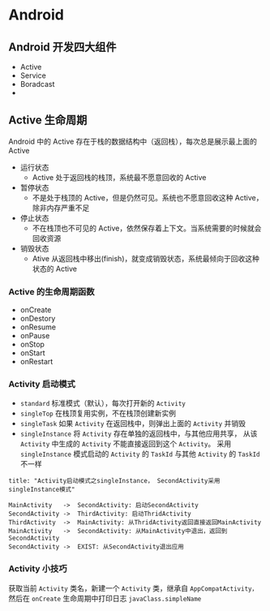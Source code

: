 # Android

## Android 开发四大组件

- Active
- Service
- Boradcast
-

## Active 生命周期

Android 中的 Active 存在于栈的数据结构中（返回栈），每次总是展示最上面的 Active

- 运行状态
  - Active 处于返回栈的栈顶，系统最不愿意回收的 Active
- 暂停状态
  - 不是处于栈顶的 Active，但是仍然可见。系统也不愿意回收这种 Active，除非内存严重不足
- 停止状态
  - 不在栈顶也不可见的 Active，依然保存着上下文。当系统需要的时候就会回收资源
- 销毁状态
  - Ative 从返回栈中移出(finish)，就变成销毁状态，系统最倾向于回收这种状态的 Active

### Active 的生命周期函数

- onCreate
- onDestory
- onResume
- onPause
- onStop
- onStart
- onRestart

### Activity 启动模式

- `standard` 标准模式（默认），每次打开新的 `Activity`
- `singleTop` 在栈顶复用实例，不在栈顶创建新实例
- `singleTask` 如果 `Activity` 在返回栈中，则弹出上面的 `Activity` 并销毁
- `singleInstance` 将 `Activity` 存在单独的返回栈中，与其他应用共享， 从该 `Activity` 中生成的 `Activity` 不能直接返回到这个 `Activity`。 采用 `singleInstance` 模式启动的 `Activity` 的 `TaskId` 与其他 `Activity` 的 `TaskId` 不一样

```sequence
title: "Activity启动模式之singleInstance， SecondActivity采用 singleInstance模式"

MainActivity   ->  SecondActivity: 启动SecondActivity
SecondActivity ->  ThirdActivity: 启动ThridActivity
ThirdActivity  ->  MainActivity: 从ThridActivity返回直接返回MainActivity
MainActivity   ->  SecondActivity: 从MainActivity中退出，返回到SecondActivity
SecondActivity ->  EXIST: 从SecondActivity退出应用
```

### Activity 小技巧

获取当前 `Activity` 类名，新建一个 `Activity` 类，继承自 `AppCompatActivity，` 然后在 `onCreate` 生命周期中打印日志 `javaClass.simpleName`
